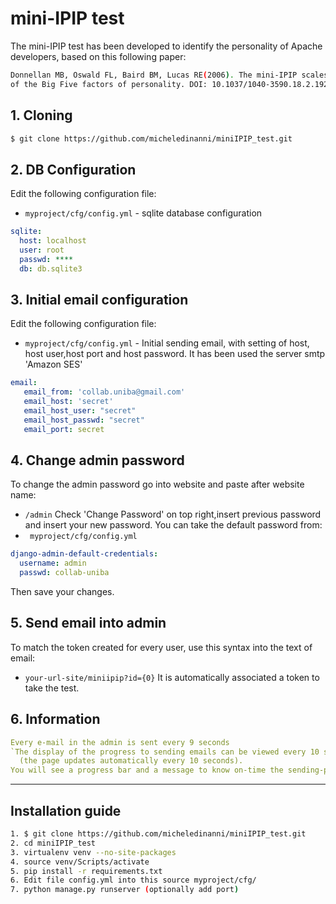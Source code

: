 # mini-IPIP test
The mini-IPIP test has been developed to identify the personality of Apache developers, based on this following paper:</h5>
```bash
Donnellan MB, Oswald FL, Baird BM, Lucas RE(2006). The mini-IPIP scales: tiny-yet-effective measures 
of the Big Five factors of personality. DOI: 10.1037/1040-3590.18.2.192
```

## 1. Cloning
```bash
$ git clone https://github.com/micheledinanni/miniIPIP_test.git
```
## 2. DB Configuration 
Edit the following configuration file:
* `myproject/cfg/config.yml` - sqlite database configuration 
```yaml
sqlite:
  host: localhost
  user: root
  passwd: ****
  db: db.sqlite3
```
## 3. Initial email configuration
Edit the following configuration file:
* `myproject/cfg/config.yml` - Initial sending email, with setting of host, host user,host port and host password.
                               It has been used the server smtp 'Amazon SES'
```yaml
email:
   email_from: 'collab.uniba@gmail.com'
   email_host: 'secret'
   email_host_user: "secret"
   email_host_passwd: "secret"
   email_port: secret
```
## 4. Change admin password
To change the admin password go into website and paste after website name:
* `/admin`
Check 'Change Password' on top right,insert previous password and insert your new password.
You can take the default password from: 
* ` myproject/cfg/config.yml`

```yaml
django-admin-default-credentials:
  username: admin
  passwd: collab-uniba
```  
Then save your changes.
## 5. Send email into admin
To match the token created for every user, use this syntax into the text of email:
* `your-url-site/miniipip?id={0}`
It is automatically associated a token to take the test.

## 6. Information
```yaml
Every e-mail in the admin is sent every 9 seconds
`The display of the progress to sending emails can be viewed every 10 seconds 
  (the page updates automatically every 10 seconds).
You will see a progress bar and a message to know on-time the sending-progress. 
```
--------------------------------------------------------------------------------------------------------------------------------
## Installation guide
```bash
1. $ git clone https://github.com/micheledinanni/miniIPIP_test.git 
2. cd miniIPIP_test
3. virtualenv venv --no-site-packages
4. source venv/Scripts/activate
5. pip install -r requirements.txt
6. Edit file config.yml into this source myproject/cfg/
7. python manage.py runserver (optionally add port)
```

